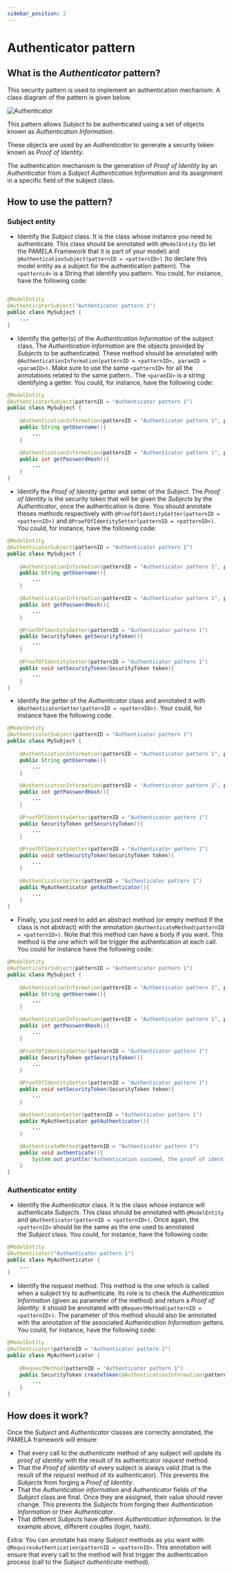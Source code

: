 ```yaml
---
sidebar_position: 2
---
```


# Authenticator pattern

## What is the _Authenticator_ pattern?

This security pattern is used to implement an authentication mechanism. A class diagram of the pattern is given below.

![Authenticator](/img/authenticator.png)

This pattern allows _Subject_ to be authenticated using a set of objects known as _Authentication Information_. 

These objects are used by an _Authenticator_ to generate a security token known as _Proof of Identity_. 

The authentication mechanism is the generation of _Proof of Identity_ by an _Authenticator_ from a _Subject_ _Authentication Information_ and its assignment in a specific field of the subject class.

## How to use the pattern?

### Subject entity

- Identify the _Subject_ class. It is the class whose instance you need to authenticate. This class should be annotated with `@ModelEntity` (to let the PAMELA Framework that it is part of your model) and `@AuthenticationSubject(patternID = <patternID>)` (to declare this model entity as a subject for the authentication pattern). The `<patternid>` is a String that identify you pattern. You could, for instance, have the following code:

```java

@ModelEntity
@AuthenticatorSubject("Authenticator pattern 1")
public class MySubject {
    ...
}
```

- Identify the getter(s) of the _Authentication Information_ of the subject class. The _Authentication information_ are the objects provided by _Subjects_ to be authenticated. These method should be annotated with `@AuthenticationInformation(patternID = <patternID>, paramID = <paramID>)`. Make sure to use the same `<patternID>` for all the annotations related to the same pattern.. The `<paramID>` is a string identifying a getter. You could, for instance, have the following code:

```java
@ModelEntity
@AuthenticatorSubject(patternID = "Authenticator pattern 1")
public class MySubject {
    
    @AuthenticationInformation(patternID = "Authenticator pattern 1", paramID = "username")
    public String getUsername(){
        ...
    }

    @AuthenticationInformation(patternID = "Authenticator pattern 1", paramID = "password")
    public int getPasswordHash(){
        ...
    }
}
```

- Identify the _Proof of Identity_ getter and setter of the _Subject_. The _Proof of Identity_ is the security token that will be given the _Subjects_ by the _Authenticator_, once the authentication is done. You should annotate theses methods respectively with `@ProofOfIdentityGetter(patternID = <patternID>)` and `@ProofOfIdentitySetter(patternID = <patternID>)`. You could, for instance, have the following code:

```java
@ModelEntity
@AuthenticatorSubject(patternID = "Authenticator pattern 1")
public class MySubject {
    
    @AuthenticationInformation(patternID = "Authenticator pattern 1", paramID = "username")
    public String getUsername(){
        ...
    }

    @AuthenticationInformation(patternID = "Authenticator pattern 1", paramID = "password")
    public int getPasswordHash(){
        ...
    }

    @ProofOfIdentityGetter(patternID = "Authenticator pattern 1")
    public SecurityToken getSecurityToken(){
        ...
    }

    @ProofOfIdentitySetter(patternID = "Authenticator pattern 1")
    public void setSecurityToken(SecurityToken token){
        ...
    }
}
```

- Identify the getter of the _Authenticator_ class and annotated it with `@AuthenticatorGetter(patternID = <patternID>)`. Your could, for instance have the following code.

```java
@ModelEntity
@AuthenticatorSubject(patternID = "Authenticator pattern 1")
public class MySubject {
    
    @AuthenticationInformation(patternID = "Authenticator pattern 1", paramID = "username")
    public String getUsername(){
        ...
    }

    @AuthenticationInformation(patternID = "Authenticator pattern 1", paramID = "password")
    public int getPasswordHash(){
        ...
    }

    @ProofOfIdentityGetter(patternID = "Authenticator pattern 1")
    public SecurityToken getSecurityToken(){
        ...
    }

    @ProofOfIdentitySetter(patternID = "Authenticator pattern 1")
    public void setSecurityToken(SecurityToken token){
        ...
    }

    @AuthenticatorGetter(patternID = "Authenticator pattern 1")
    public MyAuthenticator getAuthenticator(){
        ...
    }
}
```

- Finally, you just need to add an abstract method (or empty method if the class is not abstract) with the annotation `@AuthenticateMethod(patternID = <patternID>)`. Note that this method can have a body if you want. This method is the one which will be trigger the authentication at each call. You could for instance have the following code:

```java
@ModelEntity
@AuthenticatorSubject(patternID = "Authenticator pattern 1")
public class MySubject {
    
    @AuthenticationInformation(patternID = "Authenticator pattern 1", paramID = "username")
    public String getUsername(){
        ...
    }

    @AuthenticationInformation(patternID = "Authenticator pattern 1", paramID = "password")
    public int getPasswordHash(){
        ...
    }

    @ProofOfIdentityGetter(patternID = "Authenticator pattern 1")
    public SecurityToken getSecurityToken(){
        ...
    }

    @ProofOfIdentitySetter(patternID = "Authenticator pattern 1")
    public void setSecurityToken(SecurityToken token){
        ...
    }

    @AuthenticatorGetter(patternID = "Authenticator pattern 1")
    public MyAuthenticator getAuthenticator(){
        ...
    }

    @AuthenticateMethod(patternID = "Authenticator pattern 1")
    public void authenticate(){
        System.out.println("Authentication succeed, the proof of identity is now " + getSecurityToken());
    }
}
```

### Authenticator entity

- Identify the _Authenticator_ class. It is the class whose instance will authenticate _Subjects_. This class should be annotated with `@ModelEntity` and `@Authenticator(patternID = <patternID>)`. Once again, the `<patternID>` should be the same as the one used to annotated the`_Subject_ class. You could, for instance, have the following code:

```java
@ModelEntity
@Authenticator("Authenticator pattern 1")
public class MyAuthenticator {
    ...
}
```

- Identify the _request_ method. This method is the one which is called when a subject try to authenticate. Its role is to check the _Authentication Information_ (given as parameter of the method) and return a _Proof of Identity_. it should be annotated with `@RequestMethod(patternID = <patternID>)`. The parameter of this method should also be annotated with the annotation of the associated _Authentication Information_ getters. You could, for instance, have the following code:

```java
@ModelEntity
@Authenticator(patternID = "Authenticator pattern 1")
public class MyAuthenticator {
    
    @RequestMethod(patternID = "Authenticator pattern 1")
    public SecurityToken createToken(@AuthenticationInformation(patternID = "Authenticator pattern 1", paramID = "username") String username, @AuthenticationInformation(patternID = "Authenticator pattern 1", paramID = "password") int password){
        ...
    }
}
```

## How does it work?

Once the _Subject_ and _Authenticator_ classes are correctly annotated, the PAMELA framework will ensure:

- That every call to the _authenticate_ method of any subject will update its _proof of identity_ with the result of its authenticator _request_ method.
- That the _Proof of identity_ of every subject is always valid (that is the result of the _request_ method of its authenticator). This prevents the _Subjects_ from forging a _Proof of Identity_.
- That the _Authentication information_ and _Authenticator_ fields of the _Subject_ class are final. Once they are assigned, their value should never change. This prevents the _Subjects_ from forging their _Authentication Information_ or their _Authenticator_.
- That different _Subjects_ have different _Authentication Information_. In the example above, different couples (login, hash). 


Extra: You can annotate has many _Subject_ methods as you want with `@RequiresAuthentication(patternID = <patternID>`. This annotation will ensure that every call to the method will first trigger the authentication process (call to the _Subject authenticate_ method).

